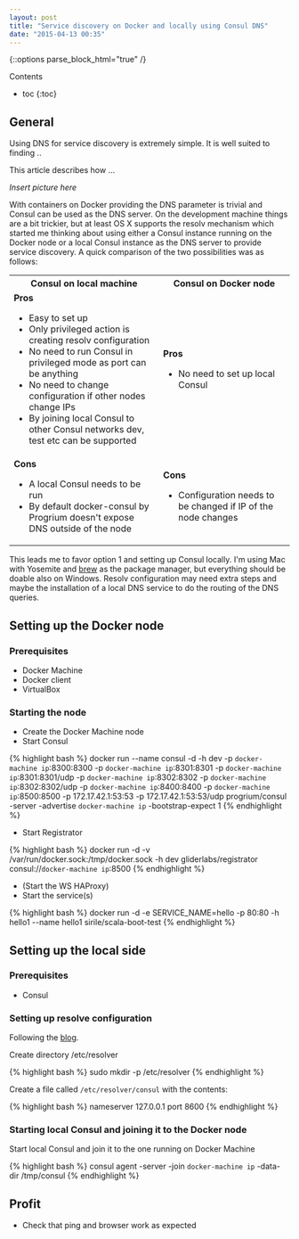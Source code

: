 ```yaml
---
layout: post
title: "Service discovery on Docker and locally using Consul DNS"
date: "2015-04-13 00:35"
---
```



{::options parse_block_html="true" /}
<div class="toc">
Contents

* toc
{:toc}
</div>

## General

Using DNS for service discovery is extremely simple. It is well suited to finding ..

This article describes how ...

_Insert picture here_

With containers on Docker providing the DNS parameter is trivial and Consul can be used as the DNS server. On the development machine things are a bit trickier, but at least OS X supports the resolv mechanism which started me thinking about using either a Consul instance running on the Docker node or a local Consul instance as the DNS server to provide service discovery. A quick comparison of the two possibilities was as follows:

<table>
  <tr><th>Consul on local machine</th><th>Consul on Docker node</th></tr>
  <tr>
    <td><b>Pros</b>
      <ul>
        <li>Easy to set up</li>
        <li>Only privileged action is creating resolv configuration</li>
        <li>No need to run Consul in privileged mode as port can be anything</li>
        <li>No need to change configuration if other nodes change IPs</li>
        <li>By joining local Consul to other Consul networks dev, test etc can be supported</li>
      </ul>
    </td><td><b>Pros</b>
      <ul>
        <li>No need to set up local Consul</li>
      </ul>
    </td>
  </tr><tr>
    <td><b>Cons</b>
      <ul>
        <li>A local Consul needs to be run</li>
        <li>By default docker-consul by Progrium doesn't expose DNS outside of the node</li>
      </ul>
    </td><td><b>Cons</b>
      <ul>
        <li>Configuration needs to be changed if IP of the node changes</li>
      </ul>
    </td>
  </tr>
</table><p/>

This leads me to favor option 1 and setting up Consul locally. I'm using Mac with Yosemite and [brew](http://brew.sh/) as the package manager, but everything should be doable also on Windows. Resolv configuration may need extra steps and maybe the installation of a local DNS service to do the routing of the DNS queries.

## Setting up the Docker node

### Prerequisites

- Docker Machine
- Docker client
- VirtualBox

### Starting the node

- Create the Docker Machine node
- Start Consul

{% highlight bash %}
docker run --name consul -d -h dev -p `docker-machine ip`:8300:8300 -p `docker-machine ip`:8301:8301 -p `docker-machine ip`:8301:8301/udp -p `docker-machine ip`:8302:8302 -p `docker-machine ip`:8302:8302/udp -p `docker-machine ip`:8400:8400 -p `docker-machine ip`:8500:8500 -p 172.17.42.1:53:53 -p 172.17.42.1:53:53/udp progrium/consul -server -advertise `docker-machine ip` -bootstrap-expect 1
{% endhighlight %}

- Start Registrator

{% highlight bash %}
docker run -d -v /var/run/docker.sock:/tmp/docker.sock -h dev gliderlabs/registrator consul://`docker-machine ip`:8500
{% endhighlight %}

- (Start the WS HAProxy)
- Start the service(s)

{% highlight bash %}
docker run -d -e SERVICE_NAME=hello -p 80:80 -h hello1 --name hello1 sirile/scala-boot-test
{% endhighlight %}

## Setting up the local side

### Prerequisites

- Consul

### Setting up resolve configuration

Following the [blog](http://passingcuriosity.com/2013/dnsmasq-dev-osx/).

Create directory /etc/resolver

{% highlight bash %}
sudo mkdir -p /etc/resolver
{% endhighlight %}

Create a file called `/etc/resolver/consul` with the contents:

{% highlight bash %}
nameserver 127.0.0.1
port 8600
{% endhighlight %}

### Starting local Consul and joining it to the Docker node

Start local Consul and join it to the one running on Docker Machine

{% highlight bash %}
consul agent -server -join `docker-machine ip` -data-dir /tmp/consul
{% endhighlight %}

## Profit

- Check that ping and browser work as expected
